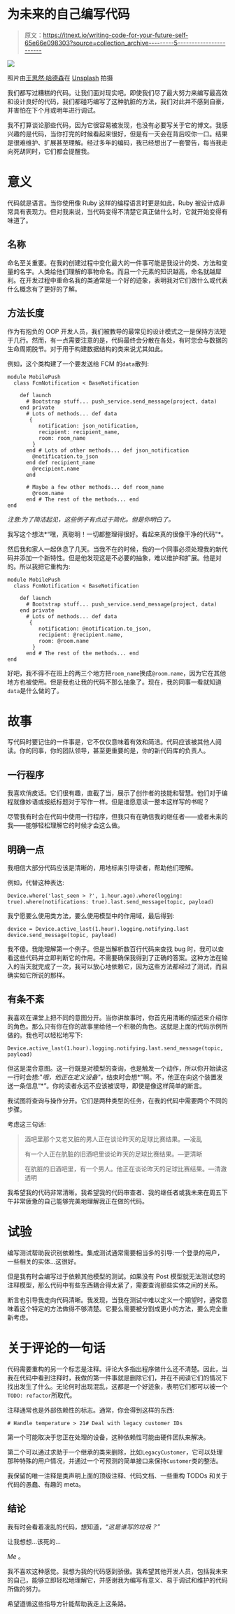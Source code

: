 # 为未来的自己编写代码

> 原文：<https://itnext.io/writing-code-for-your-future-self-65e66e098303?source=collection_archive---------5----------------------->

![](img/3fa8eb9dd9ba06485773845c836cdad8.png)

照片由[王思然·哈德森](https://unsplash.com/@hudsoncrafted?utm_source=medium&utm_medium=referral)在 [Unsplash](https://unsplash.com?utm_source=medium&utm_medium=referral) 拍摄

我们都写过糟糕的代码。让我们面对现实吧。即使我们尽了最大努力来编写最高效和设计良好的代码，我们都碰巧编写了这种肮脏的方法，我们对此并不感到自豪，并害怕在下个月或明年进行调试。

我不打算谈论那些代码，因为它很容易被发现，也没有必要写关于它的博文。我感兴趣的是代码，当你打完的时候看起来很好，但是有一天会在背后咬你一口。结果是很难维护、扩展甚至理解。经过多年的编码，我已经想出了一套警告，每当我走向死胡同时，它们都会提醒我。

# 意义

代码就是语言。当你使用像 Ruby 这样的编程语言时更是如此，Ruby 被设计成非常具有表现力。但对我来说，当代码变得不清楚它真正做什么时，它就开始变得有味道了。

## 名称

命名至关重要。在我的创建过程中变化最大的一件事可能是我设计的类、方法和变量的名字。人类给他们理解的事物命名。而且一个元素的知识越高，命名就越犀利。在开发过程中重命名我的类通常是一个好的迹象，表明我对它们做什么或代表什么概念有了更好的了解。

## 方法长度

作为有抱负的 OOP 开发人员，我们被教导的最常见的设计模式之一是保持方法短于几行。然而，有一点需要注意的是，代码最终会分散在各处，有时您会与数据的生命周期脱节。对于用于构建数据结构的类来说尤其如此。

例如，这个类构建了一个要发送给 FCM 的`data`散列:

```
module MobilePush
  class FcmNotification < BaseNotification

    def launch
      # Bootstrap stuff... push_service.send_message(project, data)
    end private
      # Lots of methods... def data
       {
          notification: json_notification,
          recipient: recipient_name,
          room: room_name
        }
      end # Lots of other methods... def json_notification
        @notification.to_json
      end def recipient_name
        @recipient.name
      end

      # Maybe a few other methods... def room_name
        @room.name
      end # The rest of the methods... end
end
```

*注意:为了简洁起见，这些例子有点过于简化。但是你明白了。*

我写这个想法*“嘿，真聪明！一切都整理得很好。看起来真的很像干净的代码"*。

然后我和家人一起休息了几天。当我不在的时候，我的一个同事必须处理我的新代码并添加一个新特性。但是他发现这是不必要的抽象，难以维护和扩展。他是对的。所以我把它重构为:

```
module MobilePush
  class FcmNotification < BaseNotification

    def launch
      # Bootstrap stuff... push_service.send_message(project, data)
    end private
      # Lots of methods... def data
       {
          notification: @notification.to_json,
          recipient: @recipient.name,
          room: @room.name
        }
      end # The rest of the methods... end
end
```

好吧，我不得不在班上的两三个地方把`room_name`换成`@room.name`，因为它在其他地方也被使用。但是我也让我的代码不那么抽象了。现在，我的同事一看就知道`data`是什么做的了。

# 故事

写代码时要记住的一件事是，它不仅仅意味着有效和简洁。代码应该被其他人阅读。你的同事，你的团队领导，甚至更重要的是，你的新代码库的负责人。

## 一行程序

我喜欢俏皮话。它们很有趣，直截了当，展示了创作者的技能和智慧。他们对于编程就像妙语或报纸标题对于写作一样。但是谁愿意读一整本这样写的书呢？

尽管我有时会在代码中使用一行程序，但我只有在确信我的继任者——或者未来的我——能够轻松理解它的时候才会这么做。

## 明确一点

我相信大部分代码应该是清晰的，用地标来引导读者，帮助他们理解。

例如，代替这种表达:

```
Device.where('last_seen > ?', 1.hour.ago).where(logging: true).where(notifications: true).last.send_message(topic, payload)
```

我宁愿要么使用类方法，要么使用模型中的作用域，最后得到:

```
device = Device.active_last(1.hour).logging.notifying.last
device.send_message(topic, payload)
```

我不傻。我能理解第一个例子。但是当解析数百行代码来查找 bug 时，我可以查看这些代码并立即判断它的作用。不需要确保我得到了正确的答案。这种方法在输入的当天就完成了一次，我可以放心地依赖它，因为这些方法都经过了测试，而且确实如它所说的那样。

## 有条不紊

我喜欢在课堂上把不同的意图分开。当你讲故事时，你首先用清晰的描述来介绍你的角色。那么只有你在你的故事里给他一个积极的角色。这就是上面的代码示例所做的。我也可以轻松地写下:

```
Device.active_last(1.hour).logging.notifying.last.send_message(topic, payload)
```

但这是混合意图。这一行既是对模型的查询，也是触发一个动作，所以你开始读这一行时会想:"*哦，他正在定义设备"*，结束时会想*"啊。不，他正在向这个装置发送一条信息“*”。你的读者永远不应该被误导，即使是像这样简单的断言。

我试图将查询与操作分开。它们是两种类型的任务，在我的代码中需要两个不同的步骤。

考虑这三句话:

> 酒吧里那个又老又脏的男人正在谈论昨天的足球比赛结果。—凌乱
> 
> 有一个人正在肮脏的旧酒吧里谈论昨天的足球比赛结果。—更清晰
> 
> 在肮脏的旧酒吧里，有一个男人。他正在谈论昨天的足球比赛结果。—清澈透明

我希望我的代码非常清晰。我希望我的代码审查者、我的继任者或我未来在周五下午非常疲惫的自己能够完美地理解我正在做的代码。

# 试验

编写测试帮助我识别依赖性。集成测试通常需要相当多的引导:一个登录的用户，一些相关的实体…这很好。

但是我有时会编写过于依赖其他模型的测试。如果没有 Post 模型就无法测试您的注释模型，那么代码中有些东西耦合得太紧了，需要查询那些实体之间的关系。

断言也引导我走向代码清晰。我发现，当我在测试中难以定义一个期望时，通常意味着这个特定的方法做得不够清楚。它要么需要被分割成更小的方法，要么完全重新考虑。

# 关于评论的一句话

代码需要重构的另一个标志是注释。评论大多指出程序做什么还不清楚。因此，当我在代码中看到注释时，我做的第一件事就是删除它们，并在不阅读它们的情况下找出发生了什么。无论何时出现混乱，这都是一个好迹象，表明它们都可以被一个`TODO: refactor`所取代。

注释通常也是外部依赖性的标志。通常，你会得到这样的东西:

```
# Handle temperature > 21# Deal with legacy customer IDs
```

第一个可能取决于您正在处理的设备，这种依赖性可能由硬件团队来解决。

第二个可以通过求助于一个继承的类来删除，比如`LegacyCustomer`，它可以处理那种特殊的用户情况，并通过一个可预测的简单接口来保持`Customer`类的整洁。

我保留的唯一注释是类声明上面的顶级注释、代码文档、一些重构 TODOs 和关于代码的愚蠢、有趣的 meta。

## 结论

我有时会看着凌乱的代码，想知道，*“这是谁写的垃圾？”*

让我想想…该死的…

*Me* 。

我不喜欢这种感觉。我想为我的代码感到骄傲。我希望其他开发人员，包括我未来的自己，能够立即轻松地理解它，并感谢我为编写有意义、易于调试和维护的代码所做的努力。

希望遵循这些指导方针能帮助我走上这条路。